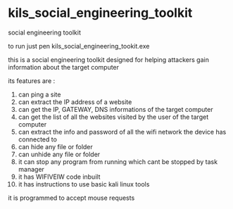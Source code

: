 # kils_social_engineering_toolkit
social engineering toolkit

to run just pen kils_social_engineering_tookit.exe
 
 this is a social engineering toolkit designed for helping attackers gain information about the target computer
 
 its features are :
 1. can ping a site 
 2. can extract the IP address of a website
 3. can get the IP, GATEWAY, DNS informations of the target computer 
 4. can get the list of all the websites visited by the user of the target computer 
 5. can extract the info and password of all the wifi network the device has connected to 
 6. can hide any file or folder
 7. can unhide any file or folder
 8. it can stop any program from running which cant be stopped by task manager
 9. it has WIFIVEIW code inbuilt 
 10. it has instructions to use basic kali linux tools 
 
 it is programmed to accept mouse requests 
 
